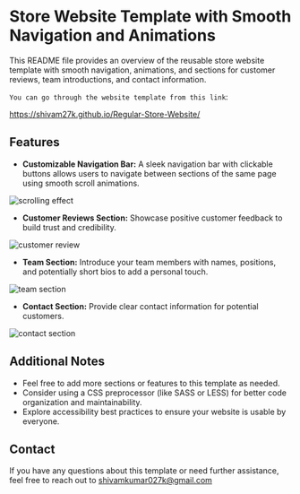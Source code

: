 # Store Website Template with Smooth Navigation and Animations

This README file provides an overview of the reusable store website template with smooth navigation, animations, and sections for customer reviews, team introductions, and contact information.

`You can go through the website template from this link`:

https://shivam27k.github.io/Regular-Store-Website/

## Features

-   **Customizable Navigation Bar:** A sleek navigation bar with clickable buttons allows users to navigate between sections of the same page using smooth scroll animations.

![scrolling effect](https://github.com/shivam27k/Regular-Store-Website/assets/57641214/14a03ef3-39bf-4b35-8465-95b46aba44ed)

-   **Customer Reviews Section:** Showcase positive customer feedback to build trust and credibility.


![customer review](https://github.com/shivam27k/Regular-Store-Website/assets/57641214/a5fb1532-90d0-4d3e-bcac-eaa7f34815fc)

-   **Team Section:** Introduce your team members with names, positions, and potentially short bios to add a personal touch.

![team section](https://github.com/shivam27k/Regular-Store-Website/assets/57641214/f7c7076b-3bee-4167-8c89-c1eeb2200e47)

-   **Contact Section:** Provide clear contact information for potential customers.

![contact section](https://github.com/shivam27k/Regular-Store-Website/assets/57641214/950d99b4-61da-481b-aa6e-86833f40a4a6)

## Additional Notes

-   Feel free to add more sections or features to this template as needed.
-   Consider using a CSS preprocessor (like SASS or LESS) for better code organization and maintainability.
-   Explore accessibility best practices to ensure your website is usable by everyone.

## Contact

If you have any questions about this template or need further assistance, feel free to reach out to shivamkumar027k@gmail.com
